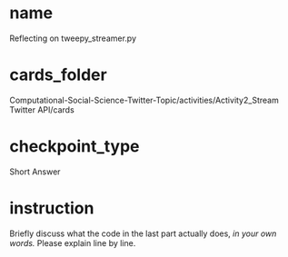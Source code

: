 # name

Reflecting on tweepy_streamer.py

# cards_folder
Computational-Social-Science-Twitter-Topic/activities/Activity2_Stream Twitter API/cards
# checkpoint_type
Short Answer

# instruction

Briefly discuss what the code in the last part actually does, *in your own words.* Please explain line by line.  